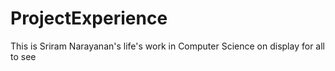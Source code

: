 # ProjectExperience
This is Sriram Narayanan's life's work in Computer Science on display for all to see

